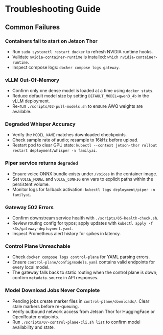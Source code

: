# Troubleshooting Guide

## Common Failures

### Containers fail to start on Jetson Thor
- Run `sudo systemctl restart docker` to refresh NVIDIA runtime hooks.
- Validate `nvidia-container-runtime` is installed: `which nvidia-container-runtime`.
- Inspect compose logs: `docker compose logs gateway`.

### vLLM Out-Of-Memory
- Confirm only one dense model is loaded at a time using `docker stats`.
- Reduce default model size by setting `DEFAULT_MODEL=qwen3_4b` in the vLLM deployment.
- Re-run `./scripts/02-pull-models.sh` to ensure AWQ weights are available.

### Degraded Whisper Accuracy
- Verify the `MODEL_NAME` matches downloaded checkpoints.
- Check sample rate of audio; resample to 16kHz before upload.
- Restart pod to clear GPU state: `kubectl --context jetson-thor rollout restart deployment/whisper -n familyai`.

### Piper service returns `degraded`
- Ensure voice ONNX bundle exists under `/voices` in the container image.
- Set `VOICE_MODEL` and `VOICE_CONFIG` env vars to explicit paths within the persistent volume.
- Monitor logs for fallback activation: `kubectl logs deployment/piper -n familyai`.

### Gateway 502 Errors
- Confirm downstream service health with `./scripts/05-health-check.sh`.
- Review routing config for typos; apply updates with `kubectl apply -f k3s/gateway-deployment.yaml`.
- Inspect Prometheus alert history for spikes in latency.

### Control Plane Unreachable
- Check `docker compose logs control-plane` for YAML parsing errors.
- Ensure `control-plane/config/models.yaml` contains valid endpoints for every local model.
- The gateway falls back to static routing when the control plane is down; confirm `metadata.source` in API responses.

### Model Download Jobs Never Complete
- Pending jobs create marker files in `control-plane/downloads/`. Clear stale markers before re-queuing.
- Verify outbound network access from Jetson Thor for HuggingFace or OpenRouter endpoints.
- Run `./scripts/07-control-plane-cli.sh list` to confirm model availability and state.
